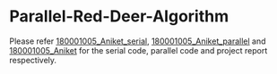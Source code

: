 # Parallel-Red-Deer-Algorithm

Please refer [180001005_Aniket_serial](/180001005_Aniket_serial.cpp), [180001005_Aniket_parallel](/180001005_Aniket_parallel.cpp) and [180001005_Aniket](/180001005_Aniket.pdf) for the serial code, parallel code and project report respectively.
